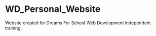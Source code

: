 # WD_Personal_Website
 Website created for Dreams For School Web Development independent training. 
